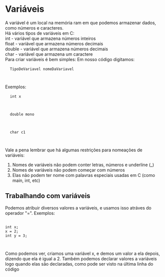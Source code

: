 # Variáveis

A variável é um local na memória ram em que podemos armazenar dados, como números e caracteres.  
Há vários tipos de variáveis em C:  
int - variável que armazena números inteiros  
float - varíável que armazena números decimais  
double - variável que armazena números decimais  
char - variável que armazena um caractere  
Para criar variáveis é bem simples:
Em nosso código digitamos:
<pre> <code> TipoDeVariavel nomeDaVariavel </pre> </code>
Exemplos:  
<pre> <code> int x </pre> </code>
<pre> <code> double mono </pre> </code>
<pre> <code> char c1 </pre> </code>
Vale a pena lembrar que há algumas restrições para nomeações de variáveis:  
1. Nomes de variáveis não podem conter letras, números e underline (_)
2. Nomes de variáveis não podem começar com números
3. Elas não podem ter nome com palavras especiais usadas em C (como main, int, etc)  

## Trabalhando com variáveis

Podemos atribuir diversos valores a variáveis, e usamos isso atráves do operador "=". Exemplos:
<pre> <code> 
int x;  
x = 2;  
int y = 3;  
</pre> </code>
Como podemos ver, criamos uma variável x, e demos um valor a ela depois, dizendo que ela é igual a 2. 
Também podemos declarar valores a variáveis logo quando elas são declaradas, como pode ser visto na 
última linha do código
